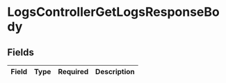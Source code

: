 # LogsControllerGetLogsResponseBody


## Fields

| Field       | Type        | Required    | Description |
| ----------- | ----------- | ----------- | ----------- |